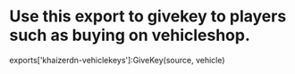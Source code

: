 # Use this export to givekey to players such as buying on vehicleshop.
exports['khaizerdn-vehiclekeys']:GiveKey(source, vehicle)